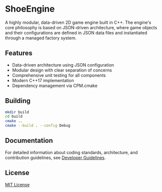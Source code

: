 # ShoeEngine

A highly modular, data-driven 2D game engine built in C++. The engine's core philosophy is based on JSON-driven architecture, where game objects and their configurations are defined in JSON data files and instantiated through a managed factory system.

## Features

- Data-driven architecture using JSON configuration
- Modular design with clear separation of concerns
- Comprehensive unit testing for all components
- Modern C++17 implementation
- Dependency management via CPM.cmake

## Building

```bash
mkdir build
cd build
cmake ..
cmake --build . --config Debug
```

## Documentation

For detailed information about coding standards, architecture, and contribution guidelines, see [Developer Guidelines](docs/DeveloperGuidelines.md).

## License

[MIT License](LICENSE)
